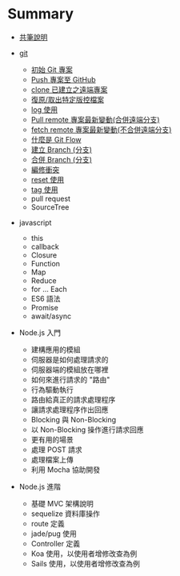 # Summary

- [共筆說明](./contribute/README.md)

- [git](./git/README.md)

  - [初始 Git 專案](git/start/README.md)
  - [Push 專案至 GitHub](git/push/README.md)
  - [clone 已建立之遠端專案](git/clone/README.md)
  - [復原/取出特定版控檔案](git/checkout/README.md)
  - [log 使用](git/log/README.md)
  - [Pull remote 專案最新變動(合併遠端分支)](git/pull/README.md)
  - [fetch remote 專案最新變動(不合併遠端分支)](git/fetch/README.md)
  - [什麼是 Git Flow](git/flow/README.md)
  - [建立 Branch (分支)](git/branch/README.md)
  - [合併 Branch (分支)](git/merge/README.md)
  - [編修衝突](git/conflict/README.md)
  - [reset 使用](git/reset/README.md)
  - [tag 使用](git/tag/README.md)
  - pull request
  - SourceTree

- javascript

  - this
  - callback
  - Closure
  - Function
  - Map
  - Reduce
  - for ... Each
  - ES6 語法
  - Promise
  - await/async

- Node.js 入門  

  - 建構應用的模組
  - 伺服器是如何處理請求的
  - 伺服器端的模組放在哪裡
  - 如何來進行請求的 "路由"
  - 行為驅動執行
  - 路由給真正的請求處理程序
  - 讓請求處理程序作出回應
  - Blocking 與 Non-Blocking
  - 以 Non-Blocking 操作進行請求回應
  - 更有用的場景
  - 處理 POST 請求
  - 處理檔案上傳
  - 利用 Mocha 協助開發

- Node.js 進階
  - 基礎 MVC 架構說明
  - sequelize 資料庫操作
  - route 定義
  - jade/pug 使用
  - Controller 定義
  - Koa 使用，以使用者增修改查為例
  - Sails 使用，以使用者增修改查為例
